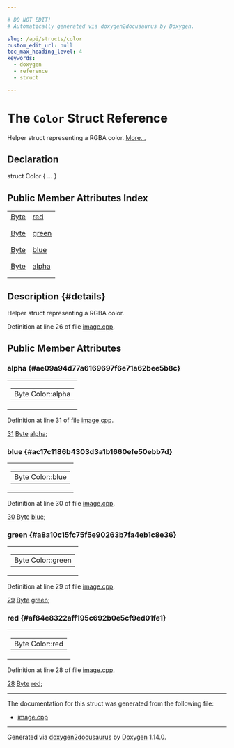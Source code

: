 ```yaml
---

# DO NOT EDIT!
# Automatically generated via doxygen2docusaurus by Doxygen.

slug: /api/structs/color
custom_edit_url: null
toc_max_heading_level: 4
keywords:
  - doxygen
  - reference
  - struct

---
```


<div class="doxyPage">

# The `Color` Struct Reference

<p>Helper struct representing a RGBA color. <a href="#details">More...</a></p>

## Declaration

<div class="doxyDeclaration">
struct Color { ... }
</div>

## Public Member Attributes Index

<table class="doxyMembersIndex">

<tr class="doxyMemberIndexItem">
<td class="doxyMemberIndexItemType" align="left" valign="top"><a href="/web-doxygen/docs/api/files/src/image-cpp/#ae3a497195d617519e5353ea7b417940f">Byte</a></td>
<td class="doxyMemberIndexItemName" align="left" valign="top"><a href="#af84e8322aff195c692b0e5cf9ed01fe1">red</a></td>
</tr>
<tr class="doxyMemberIndexDescription">
<td class="doxyMemberIndexDescriptionLeft"></td>
<td class="doxyMemberIndexDescriptionRight">
</td>
</tr>
<tr class="doxyMemberIndexSeparator">
<td class="doxyMemberIndexSeparator" colspan="2"></td>
</tr>

<tr class="doxyMemberIndexItem">
<td class="doxyMemberIndexItemType" align="left" valign="top"><a href="/web-doxygen/docs/api/files/src/image-cpp/#ae3a497195d617519e5353ea7b417940f">Byte</a></td>
<td class="doxyMemberIndexItemName" align="left" valign="top"><a href="#a8a10c15fc75f5e90263b7fa4eb1c8e36">green</a></td>
</tr>
<tr class="doxyMemberIndexDescription">
<td class="doxyMemberIndexDescriptionLeft"></td>
<td class="doxyMemberIndexDescriptionRight">
</td>
</tr>
<tr class="doxyMemberIndexSeparator">
<td class="doxyMemberIndexSeparator" colspan="2"></td>
</tr>

<tr class="doxyMemberIndexItem">
<td class="doxyMemberIndexItemType" align="left" valign="top"><a href="/web-doxygen/docs/api/files/src/image-cpp/#ae3a497195d617519e5353ea7b417940f">Byte</a></td>
<td class="doxyMemberIndexItemName" align="left" valign="top"><a href="#ac17c1186b4303d3a1b1660efe50ebb7d">blue</a></td>
</tr>
<tr class="doxyMemberIndexDescription">
<td class="doxyMemberIndexDescriptionLeft"></td>
<td class="doxyMemberIndexDescriptionRight">
</td>
</tr>
<tr class="doxyMemberIndexSeparator">
<td class="doxyMemberIndexSeparator" colspan="2"></td>
</tr>

<tr class="doxyMemberIndexItem">
<td class="doxyMemberIndexItemType" align="left" valign="top"><a href="/web-doxygen/docs/api/files/src/image-cpp/#ae3a497195d617519e5353ea7b417940f">Byte</a></td>
<td class="doxyMemberIndexItemName" align="left" valign="top"><a href="#ae09a94d77a6169697f6e71a62bee5b8c">alpha</a></td>
</tr>
<tr class="doxyMemberIndexDescription">
<td class="doxyMemberIndexDescriptionLeft"></td>
<td class="doxyMemberIndexDescriptionRight">
</td>
</tr>
<tr class="doxyMemberIndexSeparator">
<td class="doxyMemberIndexSeparator" colspan="2"></td>
</tr>

</table>

## Description {#details}

<p>Helper struct representing a RGBA color.</p>

<p>Definition at line 26 of file <a href="/web-doxygen/docs/api/files/src/image-cpp">image.cpp</a>.</p>


<div class="doxySectionDef">

## Public Member Attributes

### alpha {#ae09a94d77a6169697f6e71a62bee5b8c}

<div class="doxyMemberItem">
<div class="doxyMemberProto">
<table class="doxyMemberLabels">
<tr class="doxyMemberLabels">
<td class="doxyMemberLabelsLeft">
<table class="doxyMemberName">
<tr>
<td class="doxyMemberName">Byte Color::alpha</td>
</tr>
</table>
</td>
</tr>
</table>
</div>
<div class="doxyMemberDoc">



<p>Definition at line 31 of file <a href="/web-doxygen/docs/api/files/src/image-cpp">image.cpp</a>.</p>


<div class="doxyProgramListing">

<div class="doxyCodeLine"><span class="doxyLineNumber"><a href="#ae09a94d77a6169697f6e71a62bee5b8c">31</a></span><span class="doxyLineContent"><span class="doxyHighlight">  <a href="/web-doxygen/docs/api/files/src/image-cpp/#ae3a497195d617519e5353ea7b417940f">Byte</a> <a href="#ae09a94d77a6169697f6e71a62bee5b8c">alpha</a>;</span></span></div>

</div>

</div>
</div>

### blue {#ac17c1186b4303d3a1b1660efe50ebb7d}

<div class="doxyMemberItem">
<div class="doxyMemberProto">
<table class="doxyMemberLabels">
<tr class="doxyMemberLabels">
<td class="doxyMemberLabelsLeft">
<table class="doxyMemberName">
<tr>
<td class="doxyMemberName">Byte Color::blue</td>
</tr>
</table>
</td>
</tr>
</table>
</div>
<div class="doxyMemberDoc">



<p>Definition at line 30 of file <a href="/web-doxygen/docs/api/files/src/image-cpp">image.cpp</a>.</p>


<div class="doxyProgramListing">

<div class="doxyCodeLine"><span class="doxyLineNumber"><a href="#ac17c1186b4303d3a1b1660efe50ebb7d">30</a></span><span class="doxyLineContent"><span class="doxyHighlight">  <a href="/web-doxygen/docs/api/files/src/image-cpp/#ae3a497195d617519e5353ea7b417940f">Byte</a> <a href="#ac17c1186b4303d3a1b1660efe50ebb7d">blue</a>;</span></span></div>

</div>

</div>
</div>

### green {#a8a10c15fc75f5e90263b7fa4eb1c8e36}

<div class="doxyMemberItem">
<div class="doxyMemberProto">
<table class="doxyMemberLabels">
<tr class="doxyMemberLabels">
<td class="doxyMemberLabelsLeft">
<table class="doxyMemberName">
<tr>
<td class="doxyMemberName">Byte Color::green</td>
</tr>
</table>
</td>
</tr>
</table>
</div>
<div class="doxyMemberDoc">



<p>Definition at line 29 of file <a href="/web-doxygen/docs/api/files/src/image-cpp">image.cpp</a>.</p>


<div class="doxyProgramListing">

<div class="doxyCodeLine"><span class="doxyLineNumber"><a href="#a8a10c15fc75f5e90263b7fa4eb1c8e36">29</a></span><span class="doxyLineContent"><span class="doxyHighlight">  <a href="/web-doxygen/docs/api/files/src/image-cpp/#ae3a497195d617519e5353ea7b417940f">Byte</a> <a href="#a8a10c15fc75f5e90263b7fa4eb1c8e36">green</a>;</span></span></div>

</div>

</div>
</div>

### red {#af84e8322aff195c692b0e5cf9ed01fe1}

<div class="doxyMemberItem">
<div class="doxyMemberProto">
<table class="doxyMemberLabels">
<tr class="doxyMemberLabels">
<td class="doxyMemberLabelsLeft">
<table class="doxyMemberName">
<tr>
<td class="doxyMemberName">Byte Color::red</td>
</tr>
</table>
</td>
</tr>
</table>
</div>
<div class="doxyMemberDoc">



<p>Definition at line 28 of file <a href="/web-doxygen/docs/api/files/src/image-cpp">image.cpp</a>.</p>


<div class="doxyProgramListing">

<div class="doxyCodeLine"><span class="doxyLineNumber"><a href="#af84e8322aff195c692b0e5cf9ed01fe1">28</a></span><span class="doxyLineContent"><span class="doxyHighlight">  <a href="/web-doxygen/docs/api/files/src/image-cpp/#ae3a497195d617519e5353ea7b417940f">Byte</a> <a href="#af84e8322aff195c692b0e5cf9ed01fe1">red</a>;</span></span></div>

</div>

</div>
</div>

</div>

<hr/>

The documentation for this struct was generated from the following file:

<ul>
<li><a href="/web-doxygen/docs/api/files/src/image-cpp">image.cpp</a></li>
</ul>

<hr/>

<p class="doxyGeneratedBy">Generated via <a href="https://github.com/xpack/doxygen2docusaurus">doxygen2docusaurus</a> by <a href="https://www.doxygen.nl">Doxygen</a> 1.14.0.</p>

</div>
